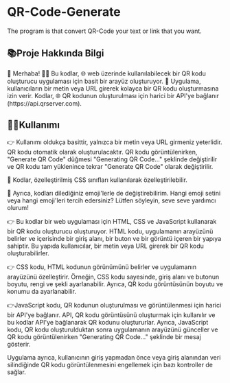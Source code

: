 # QR-Code-Generate
The program is that convert QR-Code your text or link that you want.

<h2>📚Proje Hakkında Bilgi</h2>
👋 Merhaba!
👨‍💻 Bu kodlar, 🌐 web üzerinde kullanılabilecek bir QR kodu oluşturucu uygulaması için basit bir arayüz oluşturuyor.
🔨 Uygulama, kullanıcıların bir metin veya URL girerek kolayca bir QR kodu oluşturmasına izin verir. Kodlar, 🌐 QR kodunun oluşturulması için harici bir API'ye bağlanır (https://api.qrserver.com).

<h2>👨‍💻Kullanımı</h2>
<p>👉 Kullanımı oldukça basittir, yalnızca bir metin veya URL girmeniz yeterlidir. QR kodu otomatik olarak oluşturulacaktır. QR kodu görüntülenirken, "Generate QR Code" düğmesi "Generating QR Code..." şeklinde değiştirilir ve QR kodu tam yüklenince tekrar "Generate QR Code" olarak değiştirilir.</p>

<p>🌟 Kodlar, özelleştirilmiş CSS sınıfları kullanılarak özelleştirilebilir.</p>

<p>🎨 Ayrıca, kodları dilediğiniz emoji'lerle de değiştirebilirim. Hangi emoji setini veya hangi emoji'leri tercih edersiniz? Lütfen söyleyin, seve seve yardımcı olurum!</p>

<p>👉 Bu kodlar bir web uygulaması için HTML, CSS ve JavaScript kullanarak bir QR kodu oluşturucu oluşturuyor. HTML kodu, uygulamanın arayüzünü belirler ve içerisinde bir giriş alanı, bir buton ve bir görüntü içeren bir yapıya sahiptir. Bu yapıda kullanıcılar, bir metin veya URL girerek bir QR kodu oluşturabilirler.</p>

<p>👉 CSS kodu, HTML kodunun görünümünü belirler ve uygulamanın arayüzünü özelleştirir. Örneğin, CSS kodu sayesinde, giriş alanı ve butonun boyutu, rengi ve şekli ayarlanabilir. Ayrıca, QR kodu görüntüsünün boyutu ve konumu da ayarlanabilir.</p>

<p>👉JavaScript kodu, QR kodunun oluşturulması ve görüntülenmesi için harici bir API'ye bağlanır. API, QR kodu görüntüsünü oluşturmak için kullanılır ve bu kodlar API'ye bağlanarak QR kodunu oluştururlar. Ayrıca, JavaScript kodu, QR kodu oluşturulduktan sonra uygulamanın arayüzünü günceller ve QR kodu görüntülenirken "Generating QR Code..." şeklinde bir mesaj gösterir.</p>

Uygulama ayrıca, kullanıcının giriş yapmadan önce veya giriş alanından veri silindiğinde QR kodu görüntülenmesini engellemek için bazı kontroller de sağlar.
